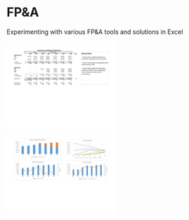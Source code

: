 # FP&A
 
Experimenting with various FP&A tools and solutions in Excel

<img src="/FCST1.jpg" width="50%" src="/FCST2.jpg" width="50%"/>

<img src="/FCST2.jpg" width="50%" />

